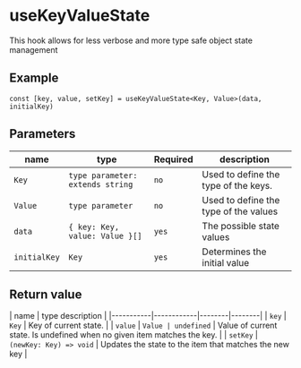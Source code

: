 # useKeyValueState

This hook allows for less verbose and more type safe object state management 

## Example

 `const [key, value, setKey] = useKeyValueState<Key, Value>(data, initialKey)`

## Parameters

  | name | type | Required | description |
  |-----------|------------|--------|--------|
  | `Key` | `type parameter: extends string` | `no` | Used to define the type of the keys.  | 
  | `Value` | `type parameter` | `no` | Used to define the type of the values  | 
  | `data` | `{ key: Key, value: Value }[]` | `yes` | The possible state values |
  | `initialKey` | `Key` | `yes` | Determines the initial value |

## Return value
  | name | type  description |
  |-----------|------------|--------|--------|
  | `key` | `Key` | Key of current state.  | 
  | `value` | `Value | undefined` | Value of current state. Is undefined when no given item matches the key.  | 
  | `setKey` | `(newKey: Key) => void` | Updates the state to the item that matches the new key  | 